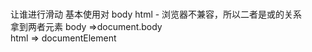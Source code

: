 #  

让谁进行滑动 基本使用对 body html
    - 浏览器不兼容，所以二者是或的关系  
        拿到两者元素 body =>document.body  
        html => documentElement  
